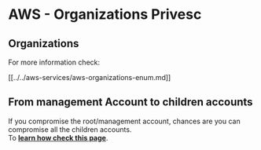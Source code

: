 # AWS - Organizations Privesc

## Organizations

For more information check:

[[../../aws-services/aws-organizations-enum.md]]

## From management Account to children accounts

If you compromise the root/management account, chances are you can compromise all the children accounts.\
To [**learn how check this page**](../../index.html#compromising-the-organization).

